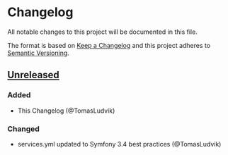# Changelog
All notable changes to this project will be documented in this file.

The format is based on [Keep a Changelog](http://keepachangelog.com/en/1.0.0/)
and this project adheres to [Semantic Versioning](http://semver.org/spec/v2.0.0.html).

## [Unreleased]

### Added
- This Changelog (@TomasLudvik)

### Changed
- services.yml updated to Symfony 3.4 best practices (@TomasLudvik)

[Unreleased]: https://github.com/shopsys/migrations/compare/v2.2.0...HEAD
